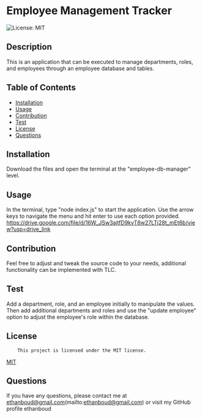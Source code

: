 # Employee Management Tracker
![License: MIT](https://img.shields.io/badge/License-MIT-yellow.svg)

## Description
This is an application that can be executed to manage departments, roles, and employees through an employee database and tables.

## Table of Contents
- [Installation](#installation)
- [Usage](#usage)
- [Contribution](#contribution)
- [Test](#test)
- [License](#license)
- [Questions](#questions)

## Installation
Download the files and open the terminal at the "employee-db-manager" level. 

## Usage
In the terminal, type "node index.js" to start the application. Use the arrow keys to navigate the menu and hit enter to use each option provided. 
https://drive.google.com/file/d/16W_JSw3ajtfD9kvT8w27LTj28t_mEt6b/view?usp=drive_link

## Contribution
Feel free to adjust and tweak the source code to your needs, additional functionality can be implemented with TLC.

## Test
Add a department, role, and an employee initially to manipulate the values. Then add additional departments and roles and use the "update employee" option to adjust the employee's role within the database.

## License
        This project is licensed under the MIT license.
[MIT](https://opensource.org/licenses/MIT)
    

## Questions
If you have any questions, please contact me at ethanboud@gmail.com(mailto:ethanboud@gmail.com) or visit my GitHub profile ethanboud
